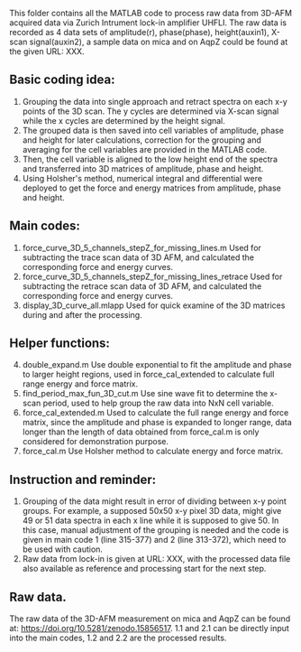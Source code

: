This folder contains all the MATLAB code to process raw data from 3D-AFM acquired data via Zurich Intrument lock-in amplifier UHFLI.
The raw data is recorded as 4 data sets of amplitude(r), phase(phase), height(auxin1), X-scan signal(auxin2), a sample data on mica and on AqpZ could be found at the given URL: XXX.

## Basic coding idea:
1. Grouping the data into single approach and retract spectra on each x-y points of the 3D scan. The y cycles are determined via X-scan signal while the x cycles are determined by the height signal.
2. The grouped data is then saved into cell variables of amplitude, phase and height for later calculations, correction for the grouping and averaging for the cell variables are provided in the MATLAB code.
3. Then, the cell variable is aligned to the low height end of the spectra and transferred into 3D matrices of amplitude, phase and height.
4. Using Holsher's method, numerical integral and differential were deployed to get the force and energy matrices from amplitude, phase and height.


## Main codes:
1. force_curve_3D_5_channels_stepZ_for_missing_lines.m
   Used for subtracting the trace scan data of 3D AFM, and calculated the corresponding force and energy curves.
2. force_curve_3D_5_channels_stepZ_for_missing_lines_retrace
   Used for subtracting the retrace scan data of 3D AFM, and calculated the corresponding force and energy curves.
3. display_3D_curve_all.mlapp
   Used for quick examine of the 3D matrices during and after the processing.


## Helper functions:
4. double_expand.m
	Use double exponential to fit the amplitude and phase to larger height regions, used in force_cal_extended to calculate full range energy and force matrix.
5. find_period_max_fun_3D_cut.m
	Use sine wave fit to determine the x-scan period, used to help group the raw data into NxN cell variable.
6. force_cal_extended.m
	Used to calculate the full range energy and force matrix, since the amplitude and phase is expanded to longer range, data longer than the length of data obtained from force_cal.m is only considered for demonstration purpose.
7. force_cal.m
	Use Holsher method to calculate energy and force matrix.


## Instruction and reminder:
1. Grouping of the data might result in error of dividing between x-y point groups. For example, a supposed 50x50 x-y pixel 3D data, might give 49 or 51 data spectra in each x line while it is supposed to give 50. In this case, manual adjustment of the grouping is needed and the code is given in main code 1 (line 315-377) and 2 (line 313-372), which need to be used with caution.
2. Raw data from lock-in is given at URL: XXX, with the processed data file also available as reference and processing start for the next step.


## Raw data.
The raw data of the 3D-AFM measurement on mica and AqpZ can be found at: https://doi.org/10.5281/zenodo.15856517. 1.1 and 2.1 can be directly input into the main codes, 1.2 and 2.2 are the processed results.

